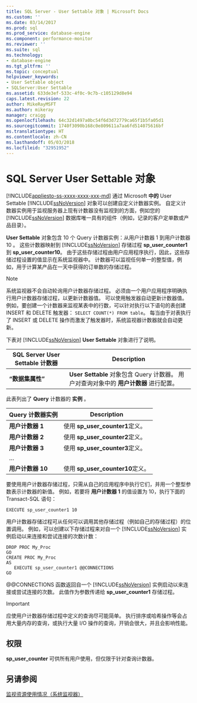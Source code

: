 ```yaml
---
title: SQL Server - User Settable 对象 | Microsoft Docs
ms.custom: ''
ms.date: 03/14/2017
ms.prod: sql
ms.prod_service: database-engine
ms.component: performance-monitor
ms.reviewer: ''
ms.suite: sql
ms.technology:
- database-engine
ms.tgt_pltfrm: ''
ms.topic: conceptual
helpviewer_keywords:
- User Settable object
- SQLServer:User Settable
ms.assetid: 633de3ef-533c-4f0c-9c7b-c105129d8e94
caps.latest.revision: 22
author: MikeRayMSFT
ms.author: mikeray
manager: craigg
ms.openlocfilehash: 64c32d1497a0bc54f6d3d72779ca65f1b5fa05d1
ms.sourcegitcommit: 1740f3090b168c0e809611a7aa6fd514075616bf
ms.translationtype: HT
ms.contentlocale: zh-CN
ms.lasthandoff: 05/03/2018
ms.locfileid: "32951952"
---
```

# <a name="sql-server-user-settable-object"></a>SQL Server User Settable 对象
[!INCLUDE[appliesto-ss-xxxx-xxxx-xxx-md](../../includes/appliesto-ss-xxxx-xxxx-xxx-md.md)]
  通过 Microsoft **中的** User Settable [!INCLUDE[ssNoVersion](../../includes/ssnoversion-md.md)] 对象可以创建自定义计数器实例。 自定义计数器实例用于监视服务器上现有计数器没有监视到的方面，例如您的 [!INCLUDE[ssNoVersion](../../includes/ssnoversion-md.md)] 数据库唯一具有的组件（例如，记录的客户定单数或产品目录）。  
  
 **User Settable** 对象包含 10 个 Query 计数器实例：从用户计数器 1  到用户计数器 10 。 这些计数器映射到 [!INCLUDE[ssNoVersion](../../includes/ssnoversion-md.md)] 存储过程 **sp_user_counter1** 到 **sp_user_counter10**。 由于这些存储过程由用户应用程序执行，因此，这些存储过程设置的值显示在系统监视器中。 计数器可以监视任何单一的整型值，例如，用于计算某产品在一天中获得的订单数的存储过程。  
  
> [!NOTE]  
>  系统监视器不会自动轮询用户计数器存储过程。 必须由一个用户应用程序明确执行用户计数器存储过程，以更新计数器值。 可以使用触发器自动更新计数器值。 例如，要创建一个计数器来监视某表中的行数，可以针对执行以下语句的表创建 INSERT 和 DELETE 触发器： `SELECT COUNT(*) FROM table`。 每当由于对表执行了 INSERT 或 DELETE 操作而激发了触发器时，系统监视器计数器就会自动更新。  
  
 下表对 [!INCLUDE[ssNoVersion](../../includes/ssnoversion-md.md)] **User Settable** 对象进行了说明。  
  
|SQL Server User Settable 计数器|Description|  
|---------------------------------------|-----------------|  
|**“数据集属性”**|**User Settable** 对象包含 Query 计数器。 用户对查询对象中的 **用户计数器** 进行配置。|  
  
 此表列出了 **Query** 计数器的 **实例** 。  
  
|Query 计数器实例|Description|  
|-----------------------------|-----------------|  
|**用户计数器 1**|使用 **sp_user_counter1**定义。|  
|**用户计数器 2**|使用 **sp_user_counter2**定义。|  
|**用户计数器 3**|使用 **sp_user_counter3**定义。|  
|…||  
|**用户计数器 10**|使用 **sp_user_counter10**定义。|  
  
 要使用用户计数器存储过程，只需从自己的应用程序中执行它们，并用一个整型参数表示计数器的新值。 例如，若要将 **用户计数器 1** 的值设置为 10，执行下面的 Transact-SQL 语句：  
  
```  
EXECUTE sp_user_counter1 10  
```  
  
 用户计数器存储过程可从任何可以调用其他存储过程（例如自己的存储过程）的位置调用。 例如，可以创建以下存储过程来对自一个 [!INCLUDE[ssNoVersion](../../includes/ssnoversion-md.md)] 实例启动以来连接和尝试连接的次数计数：  
  
```  
DROP PROC My_Proc  
GO  
CREATE PROC My_Proc  
AS   
   EXECUTE sp_user_counter1 @@CONNECTIONS  
GO  
```  
  
 @@CONNECTIONS 函数返回自一个 [!INCLUDE[ssNoVersion](../../includes/ssnoversion-md.md)] 实例启动以来连接或尝试连接的次数。 此值作为参数传递给 **sp_user_counter1** 存储过程。  
  
> [!IMPORTANT]  
>  应使用户计数器存储过程中定义的查询尽可能简单。 执行排序或哈希操作等会占用大量内存的查询，或执行大量 I/O 操作的查询，开销会很大，并且会影响性能。  
  
## <a name="permissions"></a>权限  
 **sp_user_counter** 可供所有用户使用，但仅限于针对查询计数器。  
  
## <a name="see-also"></a>另请参阅  
 [监视资源使用情况（系统监视器）](../../relational-databases/performance-monitor/monitor-resource-usage-system-monitor.md)  
  
  
